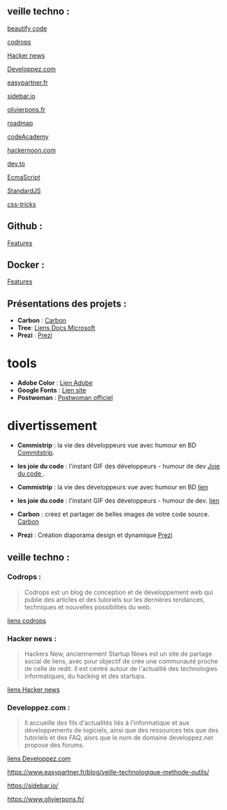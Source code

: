 ## veille techno : 
[beautify code](https://ray.so/)

[codrops](https://tympanus.net/codrops/)

[Hacker news](https://news.ycombinator.com/newest)

[Developpez.com](https://www.developpez.com/)

[easypartner.fr](https://www.easypartner.fr/blog/veille-technologique-methode-outils/)

[sidebar.io](https://sidebar.io/)

[olivierpons.fr](https://www.olivierpons.fr/)

[roadmap](https://roadmap.sh/)

[codeAcademy](https://www.codecademy.com/catalog)

[hackernoon.com](https://hackernoon.com/tagged/coding)

[dev.to](https://dev.to/)

[EcmaScript](https://tc39.es/ecma262/)

[StandardJS](https://standardjs.com/rules.html)

[css-tricks](https://css-tricks.com/)

## Github : 
[Features](https://github.com/features)

## Docker : 
[Features](https://www.docker.com/blog/)

## Présentations des projets :
- **Carbon** : [Carbon](https://carbon.now.sh/)
- **Tree**: [Liens Docs Microsoft](https://docs.microsoft.com/fr-fr/windows-server/administration/windows-commands/tree)
- **Prezi** : [Prezi](https://prezi.com/) 

# tools
- **Adobe Color** : [Lien Adobe](https://color.adobe.com/fr/create)
- **Google Fonts** : [Lien site](https://fonts.google.com/)
- **Postwoman** : [Postwoman officiel](https://hoppscotch.io/fr)


# divertissement 
- **Commistrip** : la vie des développeurs vue avec humour en BD 
    [Commitstrip](http://www.commitstrip.com/fr/).
- **les joie du code** : l'instant GIF des développeurs - humour de dev 
    [Joie du code ](https://lesjoiesducode.fr/).

- **Commistrip** : la vie des développeurs vue avec humour en BD [lien](http://www.commitstrip.com/fr/)
- **les joie du code** : l'instant GIF des développeurs - humour de dev. [lien](https://lesjoiesducode.fr/)
- **Carbon** : créez et partager de belles images de votre code source. [Carbon](https://carbon.now.sh/)
- **Prezi** : Création diaporama design et dynamique [Prezi](https://prezi.com/) 


## veille techno : 


### Codrops : 
> Codrops est un blog de conception et de développement web qui publie des articles et des tutoriels sur les dernières tendances, techniques et nouvelles possibilités du web.

[liens codrops](https://tympanus.net/codrops/)

### Hacker news :
> Hackers New, anciennement Startup News est un site de partage social de liens, avec pour objectif de crée une communauté proche de celle de redit. Il est centré autour de l'actualité des technologies informatiques, du hacking et des startups.

[liens Hacker news](https://news.ycombinator.com/newest)

### Developpez.com :
> Il accueille des fils d'actualités liés à l'informatique et aux développements de logiciels, ainsi que des ressources tels que des tutoriels et des FAQ, alors que le nom de domaine developpez.net propose des forums.

[liens Developpez.com](https://www.developpez.com/)

https://www.easypartner.fr/blog/veille-technologique-methode-outils/

https://sidebar.io/

https://www.olivierpons.fr/